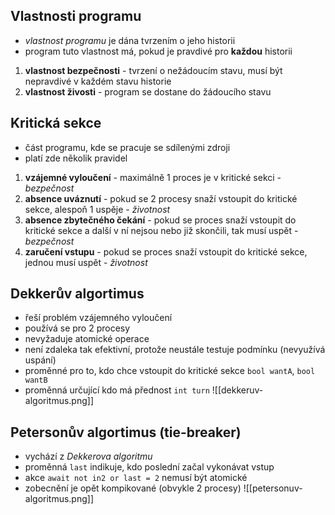 ## Vlastnosti programu
- *vlastnost programu* je dána tvrzením o jeho historii
- program tuto vlastnost má, pokud je pravdivé pro **každou** historii
1) **vlastnost bezpečnosti** - tvrzení o nežádoucím stavu, musí být nepravdivé v každém stavu historie
2) **vlastnost živosti** - program se dostane do žádoucího stavu
## Kritická sekce
- část programu, kde se pracuje se sdílenými zdroji
- platí zde několik pravidel
1) **vzájemné vyloučení** - maximálně 1 proces je v kritické sekci - *bezpečnost*
2) **absence uváznutí** - pokud se 2 procesy snaží vstoupit do kritické sekce, alespoň 1 uspěje - *životnost*
3) **absence zbytečného čekání** - pokud se proces snaží vstoupit do kritické sekce a další v ní nejsou nebo již skončili, tak musí uspět - *bezpečnost*
4) **zaručení vstupu** - pokud se proces snaží vstoupit do kritické sekce, jednou musí uspět - *životnost*

## Dekkerův algortimus
- řeší problém vzájemného vyloučení
- používá se pro 2 procesy
- nevyžaduje atomické operace
- není zdaleka tak efektivní, protože neustále testuje podmínku (nevyužívá uspání)
- proměnné pro to, kdo chce vstoupit do kritické sekce `bool wantA`, `bool wantB`
- proměnná určující kdo má přednost `int turn`
![[dekkeruv-algoritmus.png]]
## Petersonův algortimus (tie-breaker)
- vychází z *Dekkerova algoritmu*
- proměnná `last` indikuje, kdo poslední začal vykonávat vstup
- akce `await not in2 or last = 2` nemusí být atomické
- zobecnění je opět kompikované (obvykle 2 procesy)
![[petersonuv-algoritmus.png]]